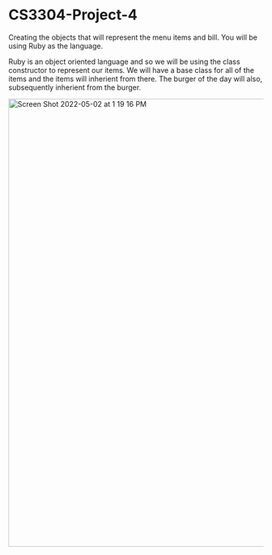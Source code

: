 # CS3304-Project-4

Creating the objects that will represent the menu items and bill. You will be using Ruby as the language.

Ruby is an object oriented language and so we will be using the class constructor to represent our items. 
We will have a base class for all of the items and the items will inherient from there. 
The burger of the day will also, subsequently inherient from the burger.

<img width="886" alt="Screen Shot 2022-05-02 at 1 19 16 PM" src="https://user-images.githubusercontent.com/82685406/166294122-1123ea59-eb16-47f3-ac26-3b7419f18504.png">
